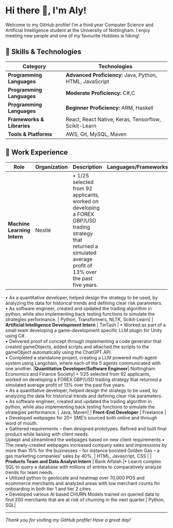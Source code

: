 # Hi there 👋, I'm Aly!

Welcome to my GitHub profile! I'm a third year Computer Science and Artificial Intelligence student at the University of Nottingham. I enjoy meeting new people and one of my favourite Hobbies is hiking! 

## 🚀 Skills & Technologies

| **Category**               | **Technologies**                        |
|----------------------------|-----------------------------------------|
| **Programming Languages**   | **Advanced Proficiency:** Java, Python, HTML, JavaScript|
| **Programming Languages**   | **Moderate Proficiency:** C#,C |
| **Programming Languages**   | **Beginner Proficiency:** ARM, Haskell |
| **Frameworks & Libraries**  | React, React Native, Keras, Tensorflow, Scikit-Learn |
| **Tools & Platforms**       | AWS, Git, MySQL, Maven |

## 💼 Work Experience

| **Role**               | **Organization**        | **Description**                              | **Languages/Frameworks**                  |
|------------------------|--------------------------|----------------------------------------------|-------------------------------------------|
| **Machine Learning Intern**  | Nestlé | •	1/25 selected from 92 applicants, worked on developing a FOREX GBP/USD trading strategy that returned a simulated average profit of 13% over the past five years. <br>
•	As a quantitative developer, helped design the strategy to be used, by analyzing the data for historical trends and defining clear risk parameters. <br>
•	As software engineer, created and updated the trading algorithm in python, while also implementing back testing functions to simulate the strategies performance.
| Python, Transformers, NLTK, Scikit-Learn|
| **Artificial Intelligence Development Intern** | TinTash | •	Worked as part of a small team developing a game-development specific LLM plugin for Unity using C#. <br>
•	Delivered proof of concept through implementing a code generator that created gameObjects, added scripts and attached the scripts to the gameObject automatically using the ChatGPT API. <br>
•	Completed a standalone project, creating a LLM powered multi-agent system using Langchain, where each of the 5 agents communicated with one another.
|**Quantitative Developer/Software Engineer**| Nottingham Economics and Finance Society|
•	1/25 selected from 92 applicants, worked on developing a FOREX GBP/USD trading strategy that returned a simulated average profit of 13% over the past five years.<br>
•	As a quantitative developer, helped design the strategy to be used, by analyzing the data for historical trends and defining clear risk parameters.<br>
•	As software engineer, created and updated the trading algorithm in python, while also implementing back testing functions to simulate the strategies performance.
| Java, Maven|
| **Front-End Developer**  | Freelance |•	Developed webpages for 20+ SME’s sourced both online and through word of mouth. <br> •	Gathered requirements – then designed prototypes. Refined and built final product while liaising with client needs.<br> Upkept and streamlined the webpages based on new client requirements.•	The newly-created webpages increased company sales and impressions by more than 15% for the businesses – for instance boosted Golden Gas – a gas marketing companies’ sales by 40%. | HTML, Javascript, CSS |
| **Products Team and Data Analyst Intern**  | Bank Alfalah |•	Learnt complex SQL to query a database with millions of entries to comparatively analyze trends for team needs.<br> •	Utilized python to geolocate and heatmap over 70,000 POS and ecommerce merchants and analyzed areas with low merchant counts for onboarding in both tier 1 and tier 2 cities.<br> •	Developed various AI based CHURN Models trained on queried data to find 200 merchants that are at risk of churning in the next quarter.| Python, SQL|
 
---

*Thank you for visiting my GitHub profile! Have a great day!*

